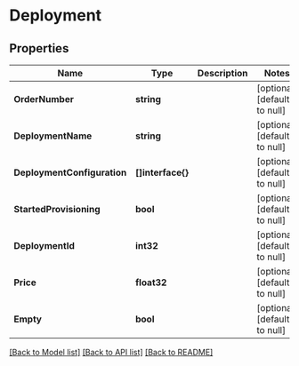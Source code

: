 # Deployment

## Properties
Name | Type | Description | Notes
------------ | ------------- | ------------- | -------------
**OrderNumber** | **string** |  | [optional] [default to null]
**DeploymentName** | **string** |  | [optional] [default to null]
**DeploymentConfiguration** | **[]interface{}** |  | [optional] [default to null]
**StartedProvisioning** | **bool** |  | [optional] [default to null]
**DeploymentId** | **int32** |  | [optional] [default to null]
**Price** | **float32** |  | [optional] [default to null]
**Empty** | **bool** |  | [optional] [default to null]

[[Back to Model list]](../README.md#documentation-for-models) [[Back to API list]](../README.md#documentation-for-api-endpoints) [[Back to README]](../README.md)



